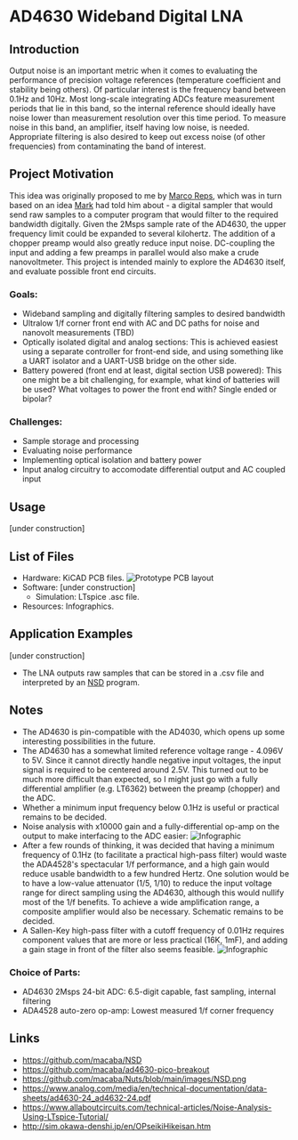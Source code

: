 # AD4630 Wideband Digital LNA
## Introduction
Output noise is an important metric when it comes to evaluating the performance of precision voltage references (temperature coefficient and stability being others). Of particular interest is the frequency band between 0.1Hz and 10Hz. Most long-scale integrating ADCs feature measurement periods that lie in this band, so the internal reference should ideally have noise lower than measurement resolution over this time period. To measure noise in this band, an amplifier, itself having low noise, is needed. Appropriate filtering is also desired to keep out excess noise (of other frequencies) from contaminating the band of interest. 
## Project Motivation
This idea was originally proposed to me by [Marco Reps](https://www.youtube.com/@reps), which was in turn based on an idea [Mark](https://github.com/macaba) had told him about - a digital sampler that would send raw samples to a computer program that would filter to the required bandwidth digitally. Given the 2Msps sample rate of the AD4630, the upper frequency limit could be expanded to several kilohertz. The addition of a chopper preamp would also greatly reduce input noise. DC-coupling the input and adding a few preamps in parallel would also make a crude nanovoltmeter. This project is intended mainly to explore the AD4630 itself, and evaluate possible front end circuits.
### Goals:
- Wideband sampling and digitally filtering samples to desired bandwidth
- Ultralow 1/f corner front end with AC and DC paths for noise and nanovolt measurements (TBD)
- Optically isolated digital and analog sections: This is achieved easiest using a separate controller for front-end side, and using something like a UART isolator and a UART-USB bridge on the other side. 
- Battery powered (front end at least, digital section USB powered): This one might be a bit challenging, for example, what kind of batteries will be used? What voltages to power the front end with? Single ended or bipolar?
### Challenges: 
- Sample storage and processing
- Evaluating noise performance
- Implementing optical isolation and battery power
- Input analog circuitry to accomodate differential output and AC coupled input
## Usage
[under construction]
## List of Files
- Hardware: KiCAD PCB files.
![Prototype PCB layout](https://github.com/NNNILabs/AD4630-Wideband-Digital-LNA/blob/main/resources/front.PNG)
- Software: [under construction]
  - Simulation: LTspice .asc file.
- Resources: Infographics.
## Application Examples
[under construction]
- The LNA outputs raw samples that can be stored in a .csv file and interpreted by an [NSD](https://github.com/macaba/NSD) program. 
## Notes
- The AD4630 is pin-compatible with the AD4030, which opens up some interesting possibilities in the future.
- The AD4630 has a somewhat limited reference voltage range - 4.096V to 5V. Since it cannot directly handle negative input voltages, the input signal is required to be centered around 2.5V. This turned out to be much more difficult than expected, so I might just go with a fully differential amplifier (e.g. LT6362) between the preamp (chopper) and the ADC.
- Whether a minimum input frequency below 0.1Hz is useful or practical remains to be decided. 
- Noise analysis with x10000 gain and a fully-differential op-amp on the output to make interfacing to the ADC easier:
![Infographic](https://github.com/NNNILabs/AD4630-Wideband-Digital-LNA/blob/main/Resources/noise10001.png)
- After a few rounds of thinking, it was decided that having a minimum frequency of 0.1Hz (to facilitate a practical high-pass filter) would waste the ADA4528's spectacular 1/f performance, and a high gain would reduce usable bandwidth to a few hundred Hertz. One solution would be to have a low-value attenuator (1/5, 1/10) to reduce the input voltage range for direct sampling using the AD4630, although this would nullify most of the 1/f benefits. To achieve a wide amplification range, a composite amplifier would also be necessary. Schematic remains to be decided.
- A Sallen-Key high-pass filter with a cutoff frequency of 0.01Hz requires component values that are more or less practical (16K, 1mF), and adding a gain stage in front of the filter also seems feasible.
![Infographic](https://github.com/NNNILabs/AD4630-Wideband-Digital-LNA/blob/main/Resources/filterandgain.png)
### Choice of Parts:
- AD4630 2Msps 24-bit ADC: 6.5-digit capable, fast sampling, internal filtering
- ADA4528 auto-zero op-amp: Lowest measured 1/f corner frequency
## Links
- https://github.com/macaba/NSD
- https://github.com/macaba/ad4630-pico-breakout
- https://github.com/macaba/Nuts/blob/main/images/NSD.png
- https://www.analog.com/media/en/technical-documentation/data-sheets/ad4630-24_ad4632-24.pdf
- https://www.allaboutcircuits.com/technical-articles/Noise-Analysis-Using-LTspice-Tutorial/
- http://sim.okawa-denshi.jp/en/OPseikiHikeisan.htm
